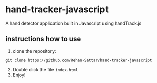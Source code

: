 # hand-tracker-javascript
A hand detector application built in Javascript using handTrack.js 

## instructions how to use

1. clone the repository:
```
git clone https://github.com/Rehan-Sattar/hand-tracker-javascript

```
2. Double click the file `index.html`
3. Enjoy!
